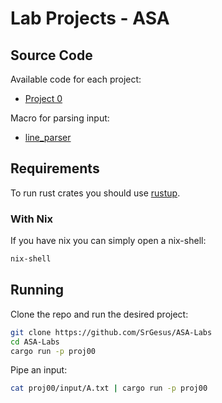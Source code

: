 # Lab Projects - ASA

## Source Code

Available code for each project:
* [Project 0](proj00/src/main.rs)

Macro for parsing input:
* [line_parser](line_parser/src/lib.rs)

## Requirements

To run rust crates you should use [rustup](https://www.rust-lang.org/tools/install).

### With Nix

If you have nix you can simply open a nix-shell:
```bash
nix-shell
```

## Running 

Clone the repo and run the desired project: 
```bash
git clone https://github.com/SrGesus/ASA-Labs
cd ASA-Labs
cargo run -p proj00
```

Pipe an input:
```bash
cat proj00/input/A.txt | cargo run -p proj00
```
